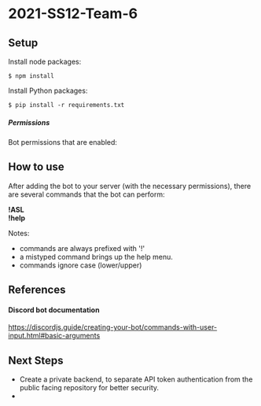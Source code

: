 # 2021-SS12-Team-6

## Setup
Install node packages:
```
$ npm install
```

Install Python packages: 
```
$ pip install -r requirements.txt
```

##### Permissions
Bot permissions that are enabled:

## How to use
After adding the bot to your server (with the necessary permissions), there are several commands that the bot can perform:

__!ASL__  
__!help__


Notes: 
- commands are always prefixed with '!'
- a mistyped command brings up the help menu. 
- commands ignore case (lower/upper)

## References

#### Discord bot documentation
https://discordjs.guide/creating-your-bot/commands-with-user-input.html#basic-arguments  


## Next Steps
- Create a private backend, to separate API token authentication from the public facing repository for better security.
- 